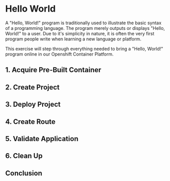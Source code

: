 # Hello World

A "Hello, World!" program is traditionally used to illustrate the basic syntax of a programming language.  The program merely outputs or displays "Hello, World!" to a user. Due to it's simplicity in nature, it is often the very first program people write when learning a new language or platform.

This exercise will step through everything needed to bring a "Hello, World!" program online in our Openshift Container Platform.

## 1. Acquire Pre-Built Container

## 2. Create Project

## 3. Deploy Project

## 4. Create Route

## 5. Validate Application

## 6. Clean Up

## Conclusion
